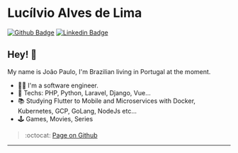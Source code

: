 # Lucílvio Alves de Lima

[![Github Badge](https://img.shields.io/badge/-Github-000?style=flat-square&logo=Github&logoColor=white&link=https://github.com/lucasgdb)](https://github.com/joaopaulolndev)
[![Linkedin Badge](https://img.shields.io/badge/-LinkedIn-blue?style=flat-square&logo=Linkedin&logoColor=white&link=https://www.linkedin.com/in/lucas-bittencourt/)](https://www.linkedin.com/in/joaopaulolndev/)

## Hey! 👋

My name is João Paulo, I'm Brazilian living in Portugal at the moment.

- :man_technologist: I'm a software engineer.
- :blue_heart: Techs: PHP, Python, Laravel, Django, Vue...
- :books: Studying Flutter to Mobile and Microservices with Docker, Kubernetes, GCP, GoLang, NodeJs etc...
- :joystick: Games, Movies, Series

> :octocat: [Page on Github](https://joaopaulolndev.github.io/)

---
